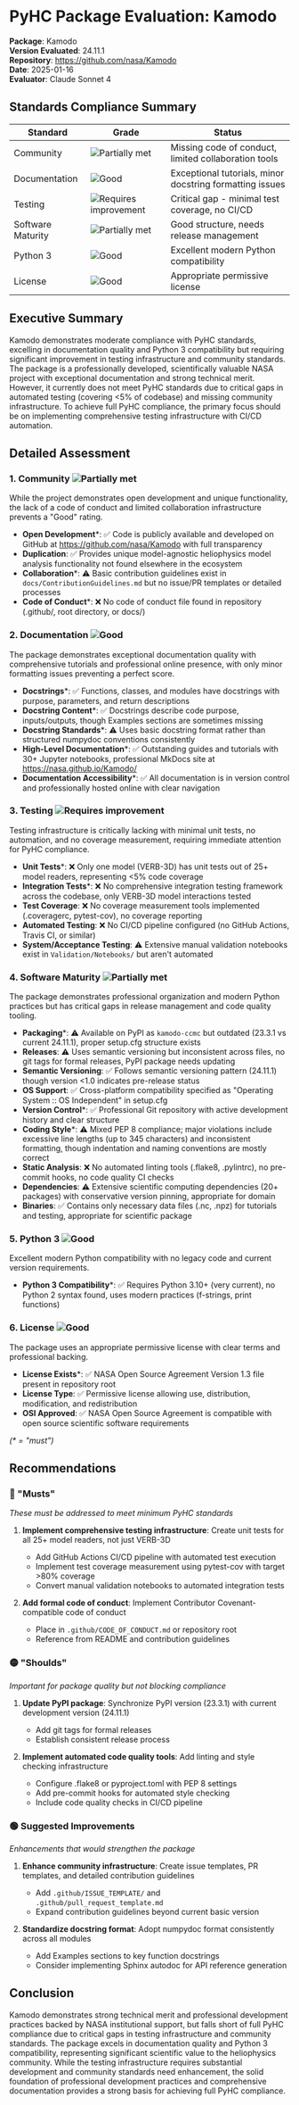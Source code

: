 # PyHC Package Evaluation: Kamodo

**Package**: Kamodo  
**Version Evaluated**: 24.11.1  
**Repository**: https://github.com/nasa/Kamodo  
**Date**: 2025-01-16  
**Evaluator**: Claude Sonnet 4  

## Standards Compliance Summary

| Standard | Grade | Status |
|----------|-------|--------|
| Community | ![Partially met](https://img.shields.io/badge/Partially%20met-orange.svg) | Missing code of conduct, limited collaboration tools |
| Documentation | ![Good](https://img.shields.io/badge/Good-brightgreen.svg) | Exceptional tutorials, minor docstring formatting issues |
| Testing | ![Requires improvement](https://img.shields.io/badge/Requires%20improvement-red.svg) | Critical gap - minimal test coverage, no CI/CD |
| Software Maturity | ![Partially met](https://img.shields.io/badge/Partially%20met-orange.svg) | Good structure, needs release management |
| Python 3 | ![Good](https://img.shields.io/badge/Good-brightgreen.svg) | Excellent modern Python compatibility |
| License | ![Good](https://img.shields.io/badge/Good-brightgreen.svg) | Appropriate permissive license |

## Executive Summary

Kamodo demonstrates moderate compliance with PyHC standards, excelling in documentation quality and Python 3 compatibility but requiring significant improvement in testing infrastructure and community standards. The package is a professionally developed, scientifically valuable NASA project with exceptional documentation and strong technical merit. However, it currently does not meet PyHC standards due to critical gaps in automated testing (covering <5% of codebase) and missing community infrastructure. To achieve full PyHC compliance, the primary focus should be on implementing comprehensive testing infrastructure with CI/CD automation.

## Detailed Assessment

### 1. Community ![Partially met](https://img.shields.io/badge/Partially%20met-orange.svg)

While the project demonstrates open development and unique functionality, the lack of a code of conduct and limited collaboration infrastructure prevents a "Good" rating.

- **Open Development**\*: ✅ Code is publicly available and developed on GitHub at https://github.com/nasa/Kamodo with full transparency
- **Duplication**: ✅ Provides unique model-agnostic heliophysics model analysis functionality not found elsewhere in the ecosystem
- **Collaboration**\*: ⚠️ Basic contribution guidelines exist in `docs/ContributionGuidelines.md` but no issue/PR templates or detailed processes
- **Code of Conduct**\*: ❌ No code of conduct file found in repository (.github/, root directory, or docs/)

### 2. Documentation ![Good](https://img.shields.io/badge/Good-brightgreen.svg)

The package demonstrates exceptional documentation quality with comprehensive tutorials and professional online presence, with only minor formatting issues preventing a perfect score.

- **Docstrings**\*: ✅ Functions, classes, and modules have docstrings with purpose, parameters, and return descriptions
- **Docstring Content**\*: ✅ Docstrings describe code purpose, inputs/outputs, though Examples sections are sometimes missing
- **Docstring Standards**\*: ⚠️ Uses basic docstring format rather than structured numpydoc conventions consistently
- **High-Level Documentation**\*: ✅ Outstanding guides and tutorials with 30+ Jupyter notebooks, professional MkDocs site at https://nasa.github.io/Kamodo/
- **Documentation Accessibility**\*: ✅ All documentation is in version control and professionally hosted online with clear navigation

### 3. Testing ![Requires improvement](https://img.shields.io/badge/Requires%20improvement-red.svg)

Testing infrastructure is critically lacking with minimal unit tests, no automation, and no coverage measurement, requiring immediate attention for PyHC compliance.

- **Unit Tests**\*: ❌ Only one model (VERB-3D) has unit tests out of 25+ model readers, representing <5% code coverage
- **Integration Tests**\*: ❌ No comprehensive integration testing framework across the codebase, only VERB-3D model interactions tested
- **Test Coverage**: ❌ No coverage measurement tools implemented (.coveragerc, pytest-cov), no coverage reporting
- **Automated Testing**: ❌ No CI/CD pipeline configured (no GitHub Actions, Travis CI, or similar)
- **System/Acceptance Testing**: ⚠️ Extensive manual validation notebooks exist in `Validation/Notebooks/` but aren't automated

### 4. Software Maturity ![Partially met](https://img.shields.io/badge/Partially%20met-orange.svg)

The package demonstrates professional organization and modern Python practices but has critical gaps in release management and code quality tooling.

- **Packaging**\*: ⚠️ Available on PyPI as `kamodo-ccmc` but outdated (23.3.1 vs current 24.11.1), proper setup.cfg structure exists
- **Releases**: ⚠️ Uses semantic versioning but inconsistent across files, no git tags for formal releases, PyPI package needs updating
- **Semantic Versioning**: ✅ Follows semantic versioning pattern (24.11.1) though version <1.0 indicates pre-release status
- **OS Support**: ✅ Cross-platform compatibility specified as "Operating System :: OS Independent" in setup.cfg
- **Version Control**\*: ✅ Professional Git repository with active development history and clear structure
- **Coding Style**\*: ⚠️ Mixed PEP 8 compliance; major violations include excessive line lengths (up to 345 characters) and inconsistent formatting, though
  indentation and naming conventions are mostly correct
- **Static Analysis**: ❌ No automated linting tools (.flake8, .pylintrc), no pre-commit hooks, no code quality CI checks
- **Dependencies**: ⚠️ Extensive scientific computing dependencies (20+ packages) with conservative version pinning, appropriate for domain
- **Binaries**: ✅ Contains only necessary data files (.nc, .npz) for tutorials and testing, appropriate for scientific package

### 5. Python 3 ![Good](https://img.shields.io/badge/Good-brightgreen.svg)

Excellent modern Python compatibility with no legacy code and current version requirements.

- **Python 3 Compatibility**\*: ✅ Requires Python 3.10+ (very current), no Python 2 syntax found, uses modern practices (f-strings, print functions)

### 6. License ![Good](https://img.shields.io/badge/Good-brightgreen.svg)

The package uses an appropriate permissive license with clear terms and professional backing.

- **License Exists**\*: ✅ NASA Open Source Agreement Version 1.3 file present in repository root
- **License Type**: ✅ Permissive license allowing use, distribution, modification, and redistribution
- **OSI Approved**: ✅ NASA Open Source Agreement is compatible with open source scientific software requirements

*(\* = "must")*

## Recommendations

### 🔴 "Musts"
*These must be addressed to meet minimum PyHC standards*

1. **Implement comprehensive testing infrastructure**: Create unit tests for all 25+ model readers, not just VERB-3D
   - Add GitHub Actions CI/CD pipeline with automated test execution
   - Implement test coverage measurement using pytest-cov with target >80% coverage
   - Convert manual validation notebooks to automated integration tests

2. **Add formal code of conduct**: Implement Contributor Covenant-compatible code of conduct
   - Place in `.github/CODE_OF_CONDUCT.md` or repository root
   - Reference from README and contribution guidelines

### 🟡 "Shoulds"
*Important for package quality but not blocking compliance*

1. **Update PyPI package**: Synchronize PyPI version (23.3.1) with current development version (24.11.1)
   - Add git tags for formal releases
   - Establish consistent release process

2. **Implement automated code quality tools**: Add linting and style checking infrastructure
   - Configure .flake8 or pyproject.toml with PEP 8 settings
   - Add pre-commit hooks for automated style checking
   - Include code quality checks in CI/CD pipeline

### 🟢 Suggested Improvements
*Enhancements that would strengthen the package*

1. **Enhance community infrastructure**: Create issue templates, PR templates, and detailed contribution guidelines
   - Add `.github/ISSUE_TEMPLATE/` and `.github/pull_request_template.md`
   - Expand contribution guidelines beyond current basic version

2. **Standardize docstring format**: Adopt numpydoc format consistently across all modules
   - Add Examples sections to key function docstrings
   - Consider implementing Sphinx autodoc for API reference generation

## Conclusion

Kamodo demonstrates strong technical merit and professional development practices backed by NASA institutional support, but falls short of full PyHC compliance due to critical gaps in testing infrastructure and community standards. The package excels in documentation quality and Python 3 compatibility, representing significant scientific value to the heliophysics community. While the testing infrastructure requires substantial development and community standards need enhancement, the solid foundation of professional development practices and comprehensive documentation provides a strong basis for achieving full PyHC compliance.